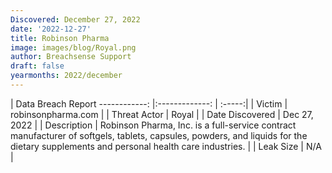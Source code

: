 ```yaml
---
Discovered: December 27, 2022
date: '2022-12-27'
title: Robinson Pharma
image: images/blog/Royal.png
author: Breachsense Support
draft: false
yearmonths: 2022/december
---
```



| Data Breach Report
------------:     |:-------------:    | :-----:|
| Victim      | robinsonpharma.com      | 
| Threat Actor      | Royal      | 
| Date Discovered      | Dec 27, 2022      | 
| Description      | Robinson Pharma, Inc. is a full-service contract manufacturer of softgels, tablets, capsules, powders, and liquids for the dietary supplements and personal health care industries.      | 
| Leak Size      | N/A      | 

